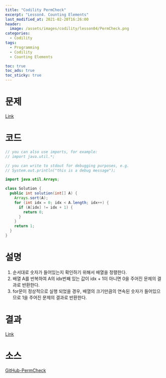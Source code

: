 ```yaml
---
title: "Codility PermCheck"
excerpt: "Lesson4. Counting Elements"
last_modified_at: 2021-02-20T16:26:00
header:
  image: /assets/images/codility/lesson04/PermCheck.png
categories:
  - Codility
tags:
  - Programming
  - Codility
  - Counting Elements

toc: true
toc_ads: true
toc_sticky: true
---
```

# 문제
[Link](https://app.codility.com/programmers/lessons/4-counting_elements/perm_check/)

# 코드
```java
// you can also use imports, for example:
// import java.util.*;

// you can write to stdout for debugging purposes, e.g.
// System.out.println("this is a debug message");

import java.util.Arrays;

class Solution {
  public int solution(int[] A) {
    Arrays.sort(A);
    for (int idx = 0; idx < A.length; idx++) {
      if (A[idx] != idx + 1) {
        return 0;
      }
    }
    return 1;
  }
}
```

# 설명
1. 순서대로 숫자가 들어있는지 확인하기 위해서 배열을 정렬한다.
2. 배열 A를 반복하여 A의 idx번째 있는 값이 idx + 1이 아니면 0을 주어진 문제의 결과로 반환한다.
3. for문이 정상적으로 실행 되었을 경우, 배열의 크기만큼의 연속된 숫자가 들어있으므로 1을 주어진 문제의 결과로 반환한다.

# 결과
[Link](https://app.codility.com/demo/results/trainingJZTBZU-BE7/)

# 소스
[GitHub-PermCheck](https://github.com/GracefulSoul/Sample/blob/master/src/main/java/gracefulsoul/codility/lesson04/PermCheck.java)